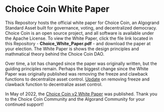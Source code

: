 # Choice Coin White Paper
This Repository hosts the official white paper for Choice Coin, an Algogrand Standard Asset built for governance, voting, and decentralized democracy. Choice Coin is an open source project, and all software is available under the Apache License. To view the White Paper, click the file link located in this Repository - **Choice_White_Paper.pdf** - and download the paper at your election. The White Paper is shows the design principles and mathmatical theory behind the Choice Coin DAO. 

Over time, a lot has changed since the paper was originally written, but the guiding principles remain. Perhaps the biggest change since the White Paper was originally published was removing the freeze and clawback functions to decentralize asset control. [Update](https://medium.com/@ChoiceCoin/decentralizing-asset-control-7454f5527adc) on removing freeze and clawback function to decentralize asset control. 

In May of 2022, the [Choice Coin v2 White Paper](https://papers.ssrn.com/sol3/papers.cfm?abstract_id=4111692) was published. Thank you to the Choice Coin Community and the Algorand Community for your continued support!
